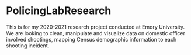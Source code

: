 # PolicingLabResearch
This is for my 2020-2021 research project conducted at Emory University. We are looking to clean, manipulate and visualize data on domestic officer involved shootings, mapping Census demographic information to each shooting incident. 
